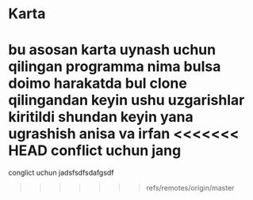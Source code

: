 # Karta
bu asosan karta uynash uchun qilingan programma
nima bulsa doimo harakatda bul
clone qilingandan keyin ushu uzgarishlar kiritildi
shundan keyin yana ugrashish  anisa va irfan
<<<<<<< HEAD
conflict uchun jang
=======
conglict uchun jadsfsdfsdafgsdf
>>>>>>> refs/remotes/origin/master
